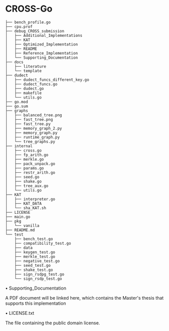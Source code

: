 # CROSS-Go
```
├── bench_profile.go
├── cpu.prof
├── debug_CROSS_submission
│   ├── Additional_Implementations
│   ├── KAT
│   ├── Optimized_Implementation
│   ├── README
│   ├── Reference_Implementation
│   └── Supporting_Documentation
├── docs
│   ├── literature
│   └── template
├── dudect
│   ├── dudect_funcs_different_key.go
│   ├── dudect_funcs.go
│   ├── dudect.go
│   ├── makefile
│   └── utils.go
├── go.mod
├── go.sum
├── graphs
│   ├── balanced_tree.png
│   ├── fast_tree.png
│   ├── fast_tree.py
│   ├── memory_graph_2.py
│   ├── memory_graph.py
│   ├── runtime_graph.py
│   └── tree_graphs.py
├── internal
│   ├── cross.go
│   ├── fp_arith.go
│   ├── merkle.go
│   ├── pack_unpack.go
│   ├── params.go
│   ├── restr_arith.go
│   ├── seed.go
│   ├── shake.go
│   ├── tree_aux.go
│   └── utils.go
├── KAT
│   ├── interpreter.go
│   ├── KAT_DATA
│   └── sha_KAT.sh
├── LICENSE
├── main.go
├── pkg
│   └── vanilla
├── README.md
└── test
    ├── bench_test.go
    ├── compatibility_test.go
    ├── data
    ├── keygen_test.go
    ├── merkle_test.go
    ├── negative_test.go
    ├── seed_test.go
    ├── shake_test.go
    ├── sign_rsdpg_test.go
    └── sign_rsdp_test.go
```

• Supporting_Documentation

A PDF document will be linked here, which contains the Master's thesis that supports this implementation

• LICENSE.txt

The file containing the public domain license.
